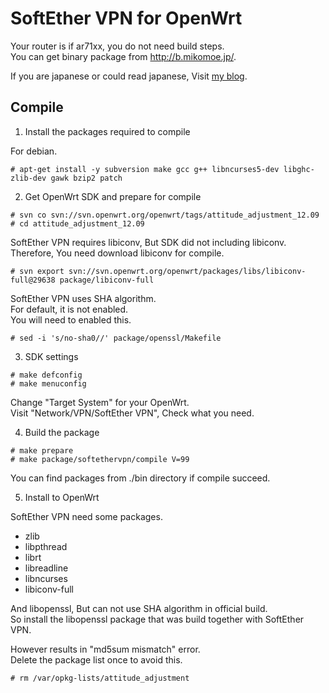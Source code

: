 SoftEther VPN for OpenWrt
=
Your router is if ar71xx, you do not need build steps.  
You can get binary package from http://b.mikomoe.jp/.

If you are japanese or could read japanese, Visit [my blog](http://elin.mikomoe.jp/index.php?entry=OpenWRT%E3%81%A7SoftEther-VPN%E3%82%92%E5%8B%95%E3%81%8B%E3%81%99).

Compile
-
1. Install the packages required to compile

  For debian.
  ```
  # apt-get install -y subversion make gcc g++ libncurses5-dev libghc-zlib-dev gawk bzip2 patch
  ```

2. Get OpenWrt SDK and prepare for compile
  ```
  # svn co svn://svn.openwrt.org/openwrt/tags/attitude_adjustment_12.09
  # cd attitude_adjustment_12.09
  ```

  SoftEther VPN requires libiconv, But SDK did not including libiconv.  
  Therefore, You need download libiconv for compile.
  ```
  # svn export svn://svn.openwrt.org/openwrt/packages/libs/libiconv-full@29638 package/libiconv-full
  ```

  SoftEther VPN uses SHA algorithm.  
  For default, it is not enabled.  
  You will need to enabled this.
  ```
  # sed -i 's/no-sha0//' package/openssl/Makefile
  ```

3. SDK settings
  ```
  # make defconfig
  # make menuconfig
  ```
  Change "Target System" for your OpenWrt.  
  Visit "Network/VPN/SoftEther VPN", Check what you need.

4. Build the package
  ```
  # make prepare
  # make package/softethervpn/compile V=99
  ```
  You can find packages from ./bin directory if compile succeed.

5. Install to OpenWrt

  SoftEther VPN need some packages.
  + zlib
  + libpthread
  + librt
  + libreadline
  + libncurses
  + libiconv-full

  And libopenssl, But can not use SHA algorithm in official build.  
  So install the libopenssl package that was build together with SoftEther VPN.

  However results in "md5sum mismatch" error.  
  Delete the package list once to avoid this.
  ```
  # rm /var/opkg-lists/attitude_adjustment
  ```
